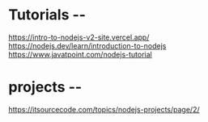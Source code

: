 # Tutorials --

https://intro-to-nodejs-v2-site.vercel.app/
https://nodejs.dev/learn/introduction-to-nodejs
https://www.javatpoint.com/nodejs-tutorial

# projects --
https://itsourcecode.com/topics/nodejs-projects/page/2/
